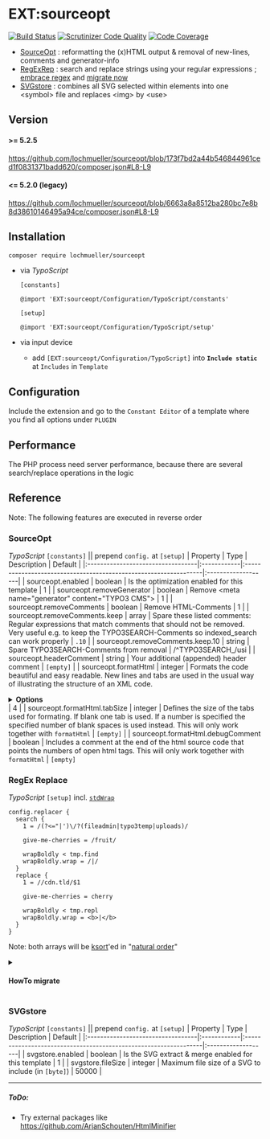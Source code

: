 # EXT:sourceopt

[![Build Status](https://github.com/lochmueller/sourceopt/workflows/Tests/badge.svg)](https://github.com/lochmueller/sourceopt/actions)
[![Scrutinizer Code Quality](https://scrutinizer-ci.com/g/lochmueller/sourceopt/badges/quality-score.png?b=master)](https://scrutinizer-ci.com/g/lochmueller/sourceopt/?branch=master)
[![Code Coverage](https://scrutinizer-ci.com/g/lochmueller/sourceopt/badges/coverage.png?b=master)](https://scrutinizer-ci.com/g/lochmueller/sourceopt/?branch=master)

- [SourceOpt](#sourceopt) : reformatting the (x)HTML output & removal of new-lines, comments and generator-info
- [RegExRep](#regex-replace) : search and replace strings using your regular expressions ; [embrace regex](https://www.regular-expressions.info) and [migrate now](#howto-migrate)
- [SVGstore](#svgstore) : combines all SVG selected within elements into one \<symbol\> file and replaces \<img\> by \<use\>

## Version

#### >= 5.2.5
https://github.com/lochmueller/sourceopt/blob/173f7bd2a44b546844961ced1f0831371badd620/composer.json#L8-L9

#### <= 5.2.0 (legacy)
https://github.com/lochmueller/sourceopt/blob/6663a8a8512ba280bc7e8b8d38610146495a94ce/composer.json#L8-L9

## Installation

```bash
composer require lochmueller/sourceopt
```
- via *TypoScript*

  `[constants]`
  ```
  @import 'EXT:sourceopt/Configuration/TypoScript/constants'
  ```
  `[setup]`
  ```
  @import 'EXT:sourceopt/Configuration/TypoScript/setup'
  ```
- via input device
  -  add `[EXT:sourceopt/Configuration/TypoScript]` into **`Include static`** at `Includes` in `Template`

## Configuration

Include the extension and go to the `Constant Editor` of a template where you find all options under `PLUGIN`

## Performance

The PHP process need server performance, because there are several search/replace operations in the logic

## Reference

Note: The following features are executed in reverse order


### SourceOpt

*TypoScript* `[constants]` || prepend `config.` at `[setup]`
| Property                          | Type        | Description                                                      | Default            |
|:----------------------------------|:------------|:-----------------------------------------------------------------|:-------------------|
| sourceopt.enabled                 | boolean     | Is the optimization enabled for this template                    | 1                  |
| sourceopt.removeGenerator         | boolean     | Remove \<meta name="generator" content="TYPO3 CMS"\>             | 1                  |
| sourceopt.removeComments          | boolean     | Remove HTML-Comments                                             | 1                  |
| sourceopt.removeComments.keep     | array       | Spare these listed comments: Regular expressions that match comments that should not be removed. Very useful e.g. to keep the TYPO3SEARCH-Comments so indexed_search can work properly | ``.10``            |
| sourceopt.removeComments.keep.10  | string      | Spare TYPO3SEARCH-Comments from removal                          | /^TYPO3SEARCH_/usi |
| sourceopt.headerComment           | string      | Your additional (appended) header comment                        | `[empty]`          |
| sourceopt.formatHtml              | integer     | Formats the code beautiful and easy readable. New lines and tabs are used in the usual way of illustrating the structure of an XML code. <details><summary>**Options**</summary>https://github.com/lochmueller/sourceopt/blob/2346673ee51d2b64308e1ddb1433cea2f37eafcb/Classes/Service/CleanHtmlService.php#L156-L161</details> | 4                  |
| sourceopt.formatHtml.tabSize      | integer     | Defines the size of the tabs used for formating. If blank one tab is used. If a number is specified the specified number of blank spaces is used instead. This will only work together with `formatHtml` | `[empty]`          |
| sourceopt.formatHtml.debugComment | boolean     | Includes a comment at the end of the html source code that points the numbers of open html tags. This will only work together with `formatHtml` | `[empty]`


### RegEx Replace

*TypoScript* `[setup]` incl. [`stdWrap`](https://docs.typo3.org/m/typo3/reference-typoscript/main/en-us/Functions/Stdwrap.html)
```
config.replacer {
  search {
    1 = /(?<="|')\/?(fileadmin|typo3temp|uploads)/

    give-me-cherries = /fruit/

    wrapBoldly < tmp.find
    wrapBoldly.wrap = /|/
  }
  replace {
    1 = //cdn.tld/$1

    give-me-cherries = cherry

    wrapBoldly < tmp.repl
    wrapBoldly.wrap = <b>|</b>
  }
}
```
Note: both arrays will be [ksort](https://www.php.net/manual/de/function.ksort.php)'ed in "[natural order](https://www.php.net/manual/en/function.natsort.php#refsect1-function.natsort-examples)"


<details><summary>

#### HowTo migrate

</summary>
<details><summary>

##### from [jweiland/replacer](https://github.com/jweiland-net/replacer) : `1.4 - 2.x`

</summary>

- regex replace `config\.tx_(?:\w*replace\w*)` to `config.replacer`
- remove `config.tx_replacer.enable_regex = 1`

</details>
<details><summary>

##### from [maxserv/replacecontent](https://github.com/MaxServ/t3ext-replacecontent) 2013 - 2017

</summary>

- regex replace `config\.tx_(?:\w*replace\w*)` to `config.replacer`

</details>
<details><summary>

##### from [typo3-ter/ja_replacer](https://extensions.typo3.org/extension/ja_replacer) 2009 - 2013 || [phorax/ja-replacer](https://github.com/phorax/ja-replacer/) 2016

</summary>

```bash
composer install jweiland/replacer
```
& replace `config.tx_ja_replacer` to `config.tx_replacer`

</details>
<details><summary>

##### from [typo3-ter/n84_contentreplacer](https://extensions.typo3.org/extension/n84_contentreplacer) 2016

</summary>

- regex replace `config\.tx_(?:\w*replace\w*)` to `config.replacer`

</details>
<details><summary>

##### from [typo3-ter/fereplace](https://extensions.typo3.org/extension/fereplace) 2011

</summary>

```bash
composer install jweiland/replacer
```
& replace `plugin.fereplace.pairs` to `config.tx_replacer` .. ah .. and one regex
- search `(\n\s*)(\d+)(?:{\s+|\.)old\s*=\s*([^\n]+).+?new\s*=\s*([^\n]+)`
- replace `$1search.$2  = $3\n$1replace.$2 =  $4`

</details>
<details><summary>

##### from [typo3-ter/regex](https://extensions.typo3.org/extension/regex) 2009

</summary>

- regex replace `config\.regex` to `config.replacer`
- regex replace `(?:\s)(\w+)\s*=\s*` to `search.$1  = `
- regex replace `(\w+)\.replacement\s*=\s*` to `replace.$1 =  `

</details>
<details><summary>

##### from any other tool or just for regex

</summary>

- regex replace `(?:config|plugin)\.tx_any_other_tool` to `config.replacer`
- inside block `search`
  - regex replace `\/` to `\\/` (carefully)
  - regex replace `\s*=\s*(.+)` to `  = /$1/`
- inside block `replace`
  - regex replace `\s*=\s*(.+)` to ` =  $1`
  - consider a PR for conversion specifics

</details>
</details>


### SVGstore

*TypoScript* `[constants]` || prepend `config.` at `[setup]`
| Property                          | Type        | Description                                                      | Default            |
|:----------------------------------|:------------|:-----------------------------------------------------------------|:-------------------|
| svgstore.enabled                  | boolean     | Is the SVG extract & merge enabled for this template             | 1                  |
| svgstore.fileSize                 | integer     | Maximum file size of a SVG to include (in `[byte]`)              | 50000              |

---
##### ToDo:
- Try external packages like https://github.com/ArjanSchouten/HtmlMinifier
